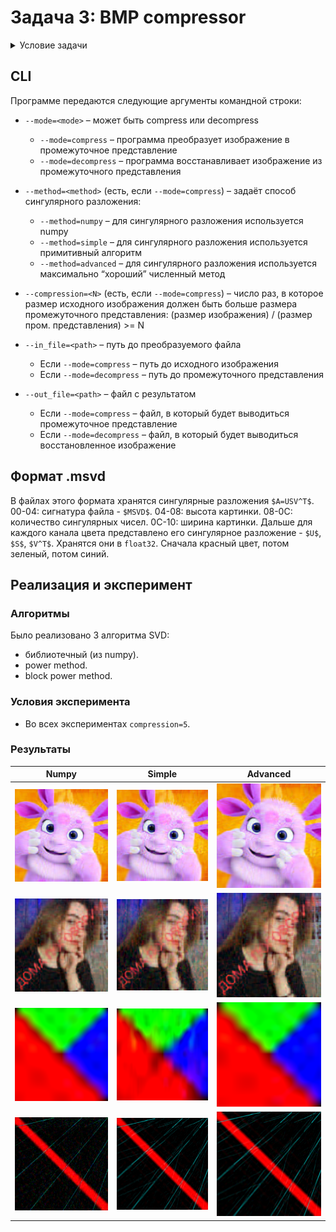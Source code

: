 # Задача 3: BMP compressor
<details>
<summary>Условие задачи</summary>
Часть I

Реализуйте программу на языке Python, которая производит сжатие изображения в формате bmp (24
бита на цвет) с минимизацией потери качества при фиксированном ограничении на размер сжатого
файла, используя теорию малоранговых приближений. Ваша программа должна семантически
распадаться на две единицы логики: формирование промежуточного представления на основе
исходного изображения, а также восстановление, использующее промежуточное представление.
Для хранения промежуточного сжатого представления используйте собственный формат файла; его
размер (включая область метаданных) должен быть в хотя бы в N раз меньше исходного, где N –
настраиваемый параметр. Напишите краткую документацию предложенного вами формата и
приложите её к решению задачи.

Сингулярное разложение реализуйте тремя способами:
- пользуясь стандартными библиотеками
- с помощью самописного примитивного алгоритма
- “максимально хорошим” численным методом, который у вас получится написать

Обратите внимание, что даже в рамках стандартных библиотек Python есть две реализации SVD.
Можно попробовать обратиться к исходному коду, описаниям реализации и исходя из этого
подумать о частных случаях, позволяющих улучшать качество.
Роль примитивного алгоритма могут выполнять, например, степенной метод или какой-то из
описанных в пособии Дж Голуб, Ч. ван Лоун "Матричные вычисления." – Москва: Мир, 1999.

Приведу также пару статей, в которых излагаются современные подходы к решению задачи, но это
вовсе не значит, что вам нужно и даже стоит использовать именно их.
- https://core.ac.uk/download/pdf/82260137.pdf
- https://www.degruyter.com/document/doi/10.1515/jisys-2018-0034/html

Часть II

Подберите достаточно большое изображение, на котором будет (насколько это возможно видна)
разница в сохранности или потере ключевых признаков при его сжатии в одинаковое количество
раз при использовании различных реализаций SVD.
Возможно, эта задача не решится путём подбора изображения. Тогда следует отталкиваться от того,
какие матрицы каким алгоритмом лучше обрабатывать. То есть рассматривать матрицу как
первичный объект, а построенное на его основе изображение — как вторичный. 
</details>

## CLI
Программе передаются следующие аргументы командной строки:

* `--mode=<mode>` – может быть compress или decompress
  * `--mode=compress` – программа преобразует изображение в промежуточное представление
  * `--mode=decompress` – программа восстанавливает изображение из промежуточного представления

* `--method=<method>` (есть, если `--mode=compress`) – задаёт способ сингулярного разложения:
  * `--method=numpy` – для сингулярного разложения используется numpy
  * `--method=simple` – для сингулярного разложения используется примитивный алгоритм
  * `--method=advanced` – для сингулярного разложения используется максимально “хороший” численный метод

* `--compression=<N>` (есть, если `--mode=compress`) – число раз, в которое размер исходного изображения должен быть
  больше размера промежуточного представления: (размер изображения) / (размер пром. представления) >= N

* `--in_file=<path>` – путь до преобразуемого файла
  * Если `--mode=compress` – путь до исходного изображения
  * Если `--mode=decompress` – путь до промежуточного представления

* `--out_file=<path>` – файл с результатом
  * Если `--mode=compress` – файл, в который будет выводиться промежуточное представление
  * Если `--mode=decompress` – файл, в который будет выводиться восстановленное изображение

## Формат .msvd
В файлах этого формата хранятся сингулярные разложения `$A=USV^T$`.
00-04: сигнатура файла - `$MSVD$`.
04-08: высота картинки.
08-0C: количество сингулярных чисел.
0C-10: ширина картинки.
Дальше для каждого канала цвета представлено его сингулярное разложение - `$U$`, `$S$`, `$V^T$`. Хранятся они в `float32`. Сначала красный цвет, потом зеленый, потом синий.

## Реализация и эксперимент

### Алгоритмы
Было реализовано 3 алгоритма SVD:
- библиотечный (из numpy).
- power method.
- block power method.

### Условия эксперимента
- Во всех экспериментах `compression=5`.

### Результаты
| Numpy                                              | Simple                                              | Advanced                                              |
|----------------------------------------------------|-----------------------------------------------------|-------------------------------------------------------|
| ![](images/compressed_images_bmp/first_numpy.bmp)  | ![](images/compressed_images_bmp/first_simple.bmp)  | ![](images/compressed_images_bmp/first_advanced.bmp)  |
| ![](images/compressed_images_bmp/second_numpy.bmp) | ![](images/compressed_images_bmp/second_simple.bmp) | ![](images/compressed_images_bmp/second_advanced.bmp) |
| ![](images/compressed_images_bmp/third_numpy.bmp)  | ![](images/compressed_images_bmp/third_simple.bmp)  | ![](images/compressed_images_bmp/third_advanced.bmp)  |
| ![](images/compressed_images_bmp/fourth_numpy.bmp) | ![](images/compressed_images_bmp/fourth_simple.bmp) | ![](images/compressed_images_bmp/fourth_advanced.bmp) |
